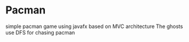 # Pacman
simple pacman game using javafx based on MVC architecture
The ghosts use DFS for chasing pacman

